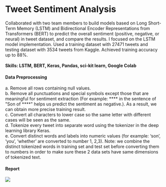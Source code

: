 # Tweet Sentiment Analysis

Collaborated with two team members to build models based on Long Short-Term Memory (LSTM) and Bidirectional Encoder Representations from Transformers (BERT) to predict the overall sentiment (positive, negative, or neural) in tweet dataset, and compare the results. I focused on the LSTM model implementation. Used a training dataset with 27471 tweets and testing dataset with 3534 tweets from Kaggle. Achieved training accuracy up to 88%.<br><br>
**Skills: LSTM, BERT, Keras, Pandas, sci-kit learn, Google Colab**


#### Data Preprocessing
a. Remove all rows containing null values.<br>
b. Remove all punctuations and special symbols except those that are meaningful for sentiment
extraction (For example: **** in the sentence of "Son of ****" helps us predict the sentiment as
negative.). As a result, we can obtain more precise training result.<br>
c. Convert all characters to lower case so the same letter with different cases will be seen as the same.<br>
d. Tokenize every tweet into separate word using the tokenizer in the deep learning library Keras.<br>
e. Convert distinct words and labels into numeric values (for example: ‘son’, ‘you’, ‘whether’ are
converted to number 1, 2,3). Note: we combine the distinct tokenized words in training set and test set before converting them to numbers in order to make sure these 2 data sets have same dimensions of tokenized text.

#### Report
<img src="./imgs/p1" />
<br>
